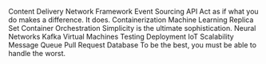 Content Delivery Network Framework Event Sourcing API Act as if what you do makes a difference. It does. Containerization Machine Learning Replica Set Container Orchestration Simplicity is the ultimate sophistication. Neural Networks Kafka Virtual Machines Testing Deployment
IoT Scalability Message Queue Pull Request Database To be the best, you must be able to handle the worst.
